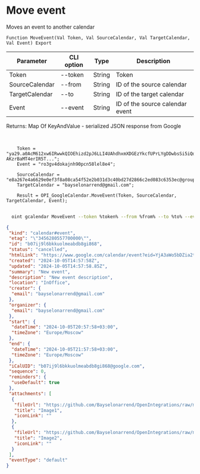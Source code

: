 ﻿---
sidebar_position: 5
---

# Move event
 Moves an event to another calendar



`Function MoveEvent(Val Token, Val SourceCalendar, Val TargetCalendar, Val Event) Export`

  | Parameter | CLI option | Type | Description |
  |-|-|-|-|
  | Token | --token | String | Token |
  | SourceCalendar | --from | String | ID of the source calendar |
  | TargetCalendar | --to | String | ID of the target calendar |
  | Event | --event | String | ID of the source calendar event |

  
  Returns:  Map Of KeyAndValue - serialized JSON response from Google

<br/>




```bsl title="Code example"
    Token = "ya29.a0AcM612xw6IRwwkQIOEhizd2pJ6LLI4UAhdhxmXDGEzYkcfUPrLYgDDwbsSi5iQdc78WPs_1_Qor5KipuV6mAIvr6z-AKzrBaMT4erIR5T...";
    Event = "ro3gv4dokajnh90pcn58lel8e4";

    SourceCalendar = "e8a267e4a6629e0ef3f8a08ca54f52e2b031d3c40bd27d2866c2ed083c6353ec@group.calendar.google.com";
    TargetCalendar = "bayselonarrend@gmail.com";

    Result = OPI_GoogleCalendar.MoveEvent(Token, SourceCalendar, TargetCalendar, Event);
```



```sh title="CLI command example"
    
  oint gcalendar MoveEvent --token %token% --from %from% --to %to% --event %event%

```

```json title="Result"
{
 "kind": "calendar#event",
 "etag": "\"3456280557700000\"",
 "id": "b07ij9l6bkkuolmeabdb8gi868",
 "status": "cancelled",
 "htmlLink": "https://www.google.com/calendar/event?eid=YjA3aWo5bDZia2t1b2xtZWFiZGI4Z2k4NjggYjEyMmY1ODQzZDYzZjUzMzQ2MWNhN2M5ZjEzNmEwMTMwNDYxNDc4Y2NhZmU0NzViNzdlMGI1N2U4ZjM1YjljZUBn",
 "created": "2024-10-05T14:57:58Z",
 "updated": "2024-10-05T14:57:58.85Z",
 "summary": "New event",
 "description": "New event description",
 "location": "InOffice",
 "creator": {
  "email": "bayselonarrend@gmail.com"
 },
 "organizer": {
  "email": "bayselonarrend@gmail.com"
 },
 "start": {
  "dateTime": "2024-10-05T20:57:58+03:00",
  "timeZone": "Europe/Moscow"
 },
 "end": {
  "dateTime": "2024-10-05T21:57:58+03:00",
  "timeZone": "Europe/Moscow"
 },
 "iCalUID": "b07ij9l6bkkuolmeabdb8gi868@google.com",
 "sequence": 0,
 "reminders": {
  "useDefault": true
 },
 "attachments": [
  {
   "fileUrl": "https://github.com/Bayselonarrend/OpenIntegrations/raw/main/service/test_data/picture.jpg",
   "title": "Image1",
   "iconLink": ""
  },
  {
   "fileUrl": "https://github.com/Bayselonarrend/OpenIntegrations/raw/main/service/test_data/picture2.jpg",
   "title": "Image2",
   "iconLink": ""
  }
 ],
 "eventType": "default"
}
```
